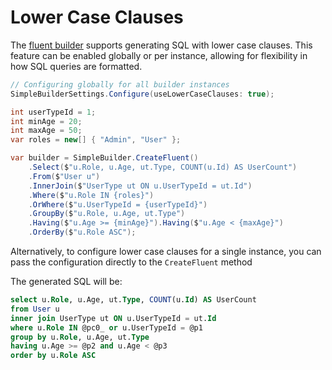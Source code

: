 # Lower Case Clauses

The [fluent builder](fluent-builder.md) supports generating SQL with lower case clauses. This feature can be enabled globally or per instance, allowing for flexibility in how SQL queries are formatted.

```csharp
// Configuring globally for all builder instances
SimpleBuilderSettings.Configure(useLowerCaseClauses: true);

int userTypeId = 1;
int minAge = 20;
int maxAge = 50;
var roles = new[] { "Admin", "User" };

var builder = SimpleBuilder.CreateFluent()
    .Select($"u.Role, u.Age, ut.Type, COUNT(u.Id) AS UserCount")
    .From($"User u")
    .InnerJoin($"UserType ut ON u.UserTypeId = ut.Id")
    .Where($"u.Role IN {roles}")
    .OrWhere($"u.UserTypeId = {userTypeId}")
    .GroupBy($"u.Role, u.Age, ut.Type")
    .Having($"u.Age >= {minAge}").Having($"u.Age < {maxAge}")
    .OrderBy($"u.Role ASC");
```

Alternatively, to configure lower case clauses for a single instance, you can pass the configuration directly to the `CreateFluent` method

The generated SQL will be:

```sql
select u.Role, u.Age, ut.Type, COUNT(u.Id) AS UserCount
from User u
inner join UserType ut ON u.UserTypeId = ut.Id
where u.Role IN @pc0_ or u.UserTypeId = @p1
group by u.Role, u.Age, ut.Type
having u.Age >= @p2 and u.Age < @p3
order by u.Role ASC
```
